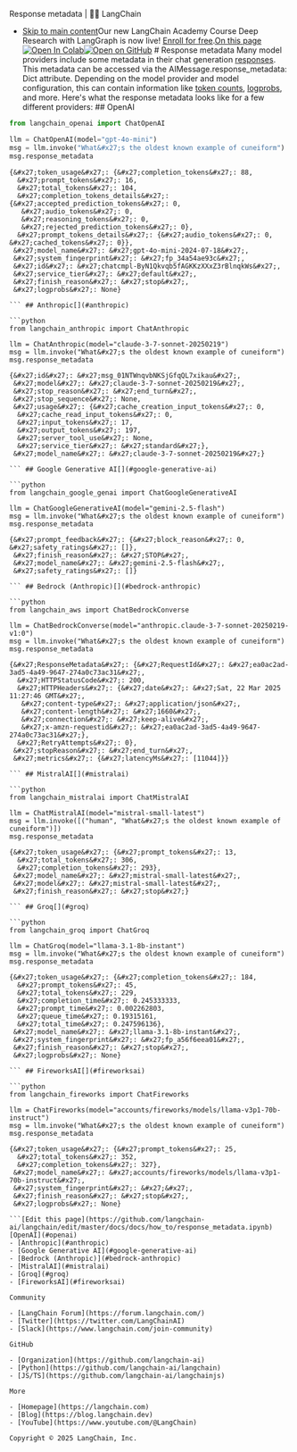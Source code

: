 Response metadata | 🦜️🔗 LangChain
- [Skip to main content](#__docusaurus_skipToContent_fallback)Our new LangChain Academy Course Deep Research with LangGraph is now live! [Enroll for free](https://academy.langchain.com/courses/deep-research-with-langgraph/?utm_medium=internal&utm_source=docs&utm_campaign=q3-2025_deep-research-course_co).[On this page![Open In Colab ](https://colab.research.google.com/assets/colab-badge.svg)](https://colab.research.google.com/github/langchain-ai/langchain/blob/master/docs/docs/how_to/response_metadata.ipynb)[![Open on GitHub ](https://img.shields.io/badge/Open%20on%20GitHub-grey?logo=github&logoColor=white)](https://github.com/langchain-ai/langchain/blob/master/docs/docs/how_to/response_metadata.ipynb) # Response metadata Many model providers include some metadata in their chat generation [responses](/docs/concepts/messages/#aimessage). This metadata can be accessed via the AIMessage.response_metadata: Dict attribute. Depending on the model provider and model configuration, this can contain information like [token counts](/docs/how_to/chat_token_usage_tracking/), [logprobs](/docs/how_to/logprobs/), and more. Here&#x27;s what the response metadata looks like for a few different providers: ## OpenAI[​](#openai)

```python
from langchain_openai import ChatOpenAI

llm = ChatOpenAI(model="gpt-4o-mini")
msg = llm.invoke("What&#x27;s the oldest known example of cuneiform")
msg.response_metadata

```

```output
{&#x27;token_usage&#x27;: {&#x27;completion_tokens&#x27;: 88,
  &#x27;prompt_tokens&#x27;: 16,
  &#x27;total_tokens&#x27;: 104,
  &#x27;completion_tokens_details&#x27;: {&#x27;accepted_prediction_tokens&#x27;: 0,
   &#x27;audio_tokens&#x27;: 0,
   &#x27;reasoning_tokens&#x27;: 0,
   &#x27;rejected_prediction_tokens&#x27;: 0},
  &#x27;prompt_tokens_details&#x27;: {&#x27;audio_tokens&#x27;: 0, &#x27;cached_tokens&#x27;: 0}},
 &#x27;model_name&#x27;: &#x27;gpt-4o-mini-2024-07-18&#x27;,
 &#x27;system_fingerprint&#x27;: &#x27;fp_34a54ae93c&#x27;,
 &#x27;id&#x27;: &#x27;chatcmpl-ByN1Qkvqb5fAGKKzXXxZ3rBlnqkWs&#x27;,
 &#x27;service_tier&#x27;: &#x27;default&#x27;,
 &#x27;finish_reason&#x27;: &#x27;stop&#x27;,
 &#x27;logprobs&#x27;: None}

``` ## Anthropic[​](#anthropic)

```python
from langchain_anthropic import ChatAnthropic

llm = ChatAnthropic(model="claude-3-7-sonnet-20250219")
msg = llm.invoke("What&#x27;s the oldest known example of cuneiform")
msg.response_metadata

```

```output
{&#x27;id&#x27;: &#x27;msg_01NTWnqvbNKSjGfqQL7xikau&#x27;,
 &#x27;model&#x27;: &#x27;claude-3-7-sonnet-20250219&#x27;,
 &#x27;stop_reason&#x27;: &#x27;end_turn&#x27;,
 &#x27;stop_sequence&#x27;: None,
 &#x27;usage&#x27;: {&#x27;cache_creation_input_tokens&#x27;: 0,
  &#x27;cache_read_input_tokens&#x27;: 0,
  &#x27;input_tokens&#x27;: 17,
  &#x27;output_tokens&#x27;: 197,
  &#x27;server_tool_use&#x27;: None,
  &#x27;service_tier&#x27;: &#x27;standard&#x27;},
 &#x27;model_name&#x27;: &#x27;claude-3-7-sonnet-20250219&#x27;}

``` ## Google Generative AI[​](#google-generative-ai)

```python
from langchain_google_genai import ChatGoogleGenerativeAI

llm = ChatGoogleGenerativeAI(model="gemini-2.5-flash")
msg = llm.invoke("What&#x27;s the oldest known example of cuneiform")
msg.response_metadata

```

```output
{&#x27;prompt_feedback&#x27;: {&#x27;block_reason&#x27;: 0, &#x27;safety_ratings&#x27;: []},
 &#x27;finish_reason&#x27;: &#x27;STOP&#x27;,
 &#x27;model_name&#x27;: &#x27;gemini-2.5-flash&#x27;,
 &#x27;safety_ratings&#x27;: []}

``` ## Bedrock (Anthropic)[​](#bedrock-anthropic)

```python
from langchain_aws import ChatBedrockConverse

llm = ChatBedrockConverse(model="anthropic.claude-3-7-sonnet-20250219-v1:0")
msg = llm.invoke("What&#x27;s the oldest known example of cuneiform")
msg.response_metadata

```

```output
{&#x27;ResponseMetadata&#x27;: {&#x27;RequestId&#x27;: &#x27;ea0ac2ad-3ad5-4a49-9647-274a0c73ac31&#x27;,
  &#x27;HTTPStatusCode&#x27;: 200,
  &#x27;HTTPHeaders&#x27;: {&#x27;date&#x27;: &#x27;Sat, 22 Mar 2025 11:27:46 GMT&#x27;,
   &#x27;content-type&#x27;: &#x27;application/json&#x27;,
   &#x27;content-length&#x27;: &#x27;1660&#x27;,
   &#x27;connection&#x27;: &#x27;keep-alive&#x27;,
   &#x27;x-amzn-requestid&#x27;: &#x27;ea0ac2ad-3ad5-4a49-9647-274a0c73ac31&#x27;},
  &#x27;RetryAttempts&#x27;: 0},
 &#x27;stopReason&#x27;: &#x27;end_turn&#x27;,
 &#x27;metrics&#x27;: {&#x27;latencyMs&#x27;: [11044]}}

``` ## MistralAI[​](#mistralai)

```python
from langchain_mistralai import ChatMistralAI

llm = ChatMistralAI(model="mistral-small-latest")
msg = llm.invoke([("human", "What&#x27;s the oldest known example of cuneiform")])
msg.response_metadata

```

```output
{&#x27;token_usage&#x27;: {&#x27;prompt_tokens&#x27;: 13,
  &#x27;total_tokens&#x27;: 306,
  &#x27;completion_tokens&#x27;: 293},
 &#x27;model_name&#x27;: &#x27;mistral-small-latest&#x27;,
 &#x27;model&#x27;: &#x27;mistral-small-latest&#x27;,
 &#x27;finish_reason&#x27;: &#x27;stop&#x27;}

``` ## Groq[​](#groq)

```python
from langchain_groq import ChatGroq

llm = ChatGroq(model="llama-3.1-8b-instant")
msg = llm.invoke("What&#x27;s the oldest known example of cuneiform")
msg.response_metadata

```

```output
{&#x27;token_usage&#x27;: {&#x27;completion_tokens&#x27;: 184,
  &#x27;prompt_tokens&#x27;: 45,
  &#x27;total_tokens&#x27;: 229,
  &#x27;completion_time&#x27;: 0.245333333,
  &#x27;prompt_time&#x27;: 0.002262803,
  &#x27;queue_time&#x27;: 0.19315161,
  &#x27;total_time&#x27;: 0.247596136},
 &#x27;model_name&#x27;: &#x27;llama-3.1-8b-instant&#x27;,
 &#x27;system_fingerprint&#x27;: &#x27;fp_a56f6eea01&#x27;,
 &#x27;finish_reason&#x27;: &#x27;stop&#x27;,
 &#x27;logprobs&#x27;: None}

``` ## FireworksAI[​](#fireworksai)

```python
from langchain_fireworks import ChatFireworks

llm = ChatFireworks(model="accounts/fireworks/models/llama-v3p1-70b-instruct")
msg = llm.invoke("What&#x27;s the oldest known example of cuneiform")
msg.response_metadata

```

```output
{&#x27;token_usage&#x27;: {&#x27;prompt_tokens&#x27;: 25,
  &#x27;total_tokens&#x27;: 352,
  &#x27;completion_tokens&#x27;: 327},
 &#x27;model_name&#x27;: &#x27;accounts/fireworks/models/llama-v3p1-70b-instruct&#x27;,
 &#x27;system_fingerprint&#x27;: &#x27;&#x27;,
 &#x27;finish_reason&#x27;: &#x27;stop&#x27;,
 &#x27;logprobs&#x27;: None}

```[Edit this page](https://github.com/langchain-ai/langchain/edit/master/docs/docs/how_to/response_metadata.ipynb)[OpenAI](#openai)
- [Anthropic](#anthropic)
- [Google Generative AI](#google-generative-ai)
- [Bedrock (Anthropic)](#bedrock-anthropic)
- [MistralAI](#mistralai)
- [Groq](#groq)
- [FireworksAI](#fireworksai)

Community

- [LangChain Forum](https://forum.langchain.com/)
- [Twitter](https://twitter.com/LangChainAI)
- [Slack](https://www.langchain.com/join-community)

GitHub

- [Organization](https://github.com/langchain-ai)
- [Python](https://github.com/langchain-ai/langchain)
- [JS/TS](https://github.com/langchain-ai/langchainjs)

More

- [Homepage](https://langchain.com)
- [Blog](https://blog.langchain.dev)
- [YouTube](https://www.youtube.com/@LangChain)

Copyright © 2025 LangChain, Inc.